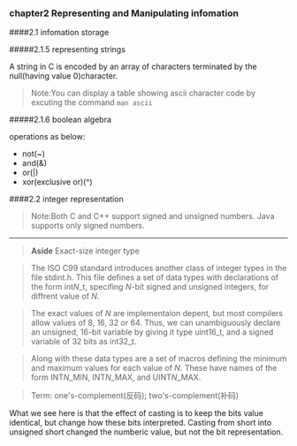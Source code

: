 ### chapter2 Representing and Manipulating infomation

####2.1 infomation storage

#####2.1.5 representing strings

A string in C is encoded by an array of characters terminated by the null(having value 0)character.

> Note:You can display a table showing ascii character code by excuting the command `man ascii`

#####2.1.6 boolean algebra

operations as below:

- not(~)
- and(&)
- or(|)
- xor(exclusive or)(^)

####2.2 integer representation

> Note:Both C and C++ support signed and unsigned numbers. Java supports only signed numbers.

-----
> **Aside** Exact-size integer type

> The ISO C99 standard introduces another class of integer types in the file stdint.h. This file defines a set of data types with declarations of the form int*N*_t, specifing *N*-bit signed and unsigned integers, for diffrent value of *N*. 

> The exact values of *N* are implementaion depent, but most compilers allow values of 8, 16, 32 or 64. Thus, we can unambiguously declare an unsigned, 16-bit variable by giving it type uint16_t, and a signed variable of 32 bits as int32_t.

> Along with these data types are a set of macros defining the minimum and maximum values for each value of *N*. These have names of the form INT*N*_MIN, INT*N*_MAX, and UINT*N*_MAX.

> Term: one's-complement(反码); two's-complement(补码)

What we see here is that the effect of casting is to keep the bits value identical, but change how these bits interpreted. Casting from short into unsigned short changed the numberic value, but not the bit representation.
